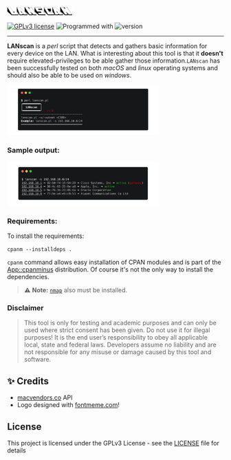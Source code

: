 <img src="images/logo.png" width="30%">

[![GPLv3 license](https://img.shields.io/badge/license-GPLv3-blue.svg?style=flat-square)](https://github.com/chrispetrou/LANscan/blob/master/LICENSE) ![Programmed with](https://img.shields.io/badge/Made%20with-Perl-blueviolet?style=flat-square)
![version](https://img.shields.io/badge/version-1.1-lightgray?style=flat-square)

* * *

**LANscan** is a _perl_ script that detects and gathers basic information for every device on the LAN. What is interesting about this tool is that it **doesn't** require elevated-privileges to be able gather those information.`LANscan` has been successfully tested on both _macOS_ and _linux_ operating systems and should also be able to be used on _windows_.

<img src="images/lanscan.png" width="70%">

### Sample output:

<img src="images/example.png" width="70%">

### Requirements:

To install the requirements:

```
cpanm --installdeps .
```

`cpanm` command allows easy installation of CPAN modules and is part of the [App::cpanminus](https://metacpan.org/pod/distribution/App-cpanminus/bin/cpanm) distribution. Of course it's not the only way to install the dependencies.

> ⚠️ **Note:** [`nmap`](https://nmap.org/) also must be installed.

### Disclaimer
> This tool is only for testing and academic purposes and can only be used where strict consent has been given. Do not use it for illegal purposes! It is the end user’s responsibility to obey all applicable local, state and federal laws. Developers assume no liability and are not responsible for any misuse or damage caused by this tool and software.

## :sparkles: Credits

*   [macvendors.co](https://macvendors.co/api) API
*   Logo designed with [fontmeme.com](https://fontmeme.com/graffiti-fonts/)!

## License

This project is licensed under the GPLv3 License - see the [LICENSE](LICENSE) file for details